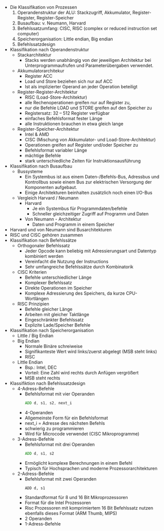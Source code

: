 - Die Klassifikation von Prozessen
    1. Operandenstruktur der ALU: Stackzugriff, Akkumulator, Register-Register, Register-Speicher
    2. Busaufbau: v. Neumann, Harvard
    3. Befehlssatzumfang: CISC, RISC (complex or reduced instruction set computer)
    4. Speicherorganisation: Little endian, Big endian
    5. Befehlssatzdesign
- Klassifikation nach Operandenstruktur
    - Stackarchitektur
        - Stacks werden unabhängig von der jeweiligen Architektur bei Unterprogrammaufrufen und Parameterübergaben verwendet.
    - Akkumulatorarchitekur
        - Register ACC
        - Load und Store beziehen sich nur auf ACC
        - Ist als implizierter Operand an jeder Operation beteiligt
    - Register-Register-Architektur
        - RISC (Load-Store-Architektur)
        - alle Rechenoperationen greifen nur auf Register zu,
        - nur die Befehle LOAD und STORE greifen auf den Speicher zu
        - Registersatz: 32 – 512 Register verfügbar
        - einfaches Befehlsformat fester Länge
        - alle Instruktionen brauchen in etwa gleich lange
    - Register-Speicher-Architektur
        - Intel & AMD
        - CISC (Mischung von Akkumulator- und Load-Store-Architektur)
        - Operationen greifen auf Register und/oder Speicher zu
        - Befehlsformat variabler Länge
        - mächtige Befehle
        - stark unterschiedliche Zeiten für Instruktionsausführung
- Klassifikation nach Busaufbau
    - Bussysteme
        - Ein Systembus ist aus einem Daten-/Befehls-Bus, Adressbus und Kontrollbus sowie einem Bus zur elektrischen Versorgung der Komponenten aufgebaut.
        - Einige Architekturen beinhalten zusätzlich noch einen I/O-Bus
    - Vergleich Harvard / Neumann
        - Harvard
            - Je ein Systembus für Programmdaten/befehle
            - Schneller gleichzeitiger Zugriff auf Programm und Daten
        - Von Neumann - Architektur
            - Daten und Programm in einem Speicher
- Harvard und von Neumann sind Busarchitekturen
- RISC und CISC gehören zusammen
- Klassifikation nach Befehlssätze
    - Orthogonaler Befehlssatz
        - Jeder Opcode kann beliebig mit Adressierungsart und Datentyp kombiniert werden
        - Vereinfacht die Nutzung der Instructions
        - Sehr umfangreiche Befehlssätze durch Kombinatorik
    - CISC Kriterien
        - Befehle unterschiedlicher Länge
        - Komplexer Befehlssatz
        - Direkte Operationen im Speicher
        - Komplexe Adressierung des Speichers, da kurze CPU-Wortlängen
    - RISC Prinzipien
        - Befehle gleicher Länge 
        - Arbeiten mit gleicher Taktlänge
        - Eingeschränkter Befehlssatz
        - Explizite Lade/Speicher Befehle
- Klassifikation nach Speicherorganisation
    - Little / Big Endian
    - Big Endian
        - Normale Binäre schreiweise
        - Signifikanteste Wert wird links/zuerst abgelegt (MSB steht links)
        - RISC
    - Little Endian
        - Bsp.: Intel, DEC
        - Vorteil: Eine Zahl wird rechts durch Anfügen vergrößert
        - MSB steht rechts
- Klassifiktion nach Befehlssatzdesign
    - 4-Adress-Befehle
        - Befehlsformat mit vier Operanden
            ```asm
            ADD d, s1, s2, next_i
            ```
        - 4-Operanden
        - Allgemeinste Form für ein Befehlsformat
        - next_i = Adresse des nächsten Befehls
        - schwierig zu programmieren
        - Wird für Microcode verwendet (CISC Mikroprogramme)
    - 3-Adress-Befehle
        - Befehlsformat mit drei Operanden
            ```asm
            ADD d, s1, s2
            ```
        - Ermöglicht komplexe Berechnungen in einem Befehl
        - Typisch für Hochsprachen und moderne Prozessorarchitekturen
    - 2-Adress-Befehle
        - Befehlsformat mit zwei Operanden
            ```asmw
            ADD d, s1
            ```
        - Standardformat für 8 und 16 Bit Mikroprozessoren
        - Format für die Intel Prozessoren
        - Risc Prozessoren mit komprimiertem 16 Bit Befehlssatz nutzen ebenfalls dieses Format (ARM Thumb, MIPS)
        - 2 Operanden
        - 1-Adress-Befehle
